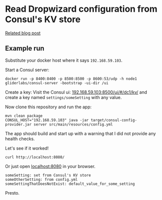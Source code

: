 # Read Dropwizard configuration from Consul's KV store

[Related blog post](http://blog.remmelt.com/2015/06/09/use-consuls-kv-store-for-dropwizard-settings/)

## Example run

Substitute your docker host where it says `192.168.59.103`.


Start a Consul server:
```
docker run -p 8400:8400 -p 8500:8500 -p 8600:53/udp -h node1 gliderlabs/consul-server -bootstrap -ui-dir /ui
```

Create a key:
Visit the Consul ui: [192.168.59.103:8500/ui/#/dc1/kv/](http://192.168.59.103:8500/ui/#/dc1/kv/) and create a key named `settings/someSetting` with any value.

Now clone this repository and run the app:
```
mvn clean package
CONSUL_HOST="192.168.59.103" java -jar target/consul-config-provider.jar server src/main/resources/config.yml
```

The app should build and start up with a warning that I did not provide any health checks.

Let's see if it worked!

```
curl http://localhost:8080/
```

Or just open [localhost:8080](http://localhost:8080/) in your browser.

```
someSetting: set from Consul's KV store
someOtherSetting: from config.yml
someSettingThatDoesNotExist: default_value_for_some_setting
```

Presto.
